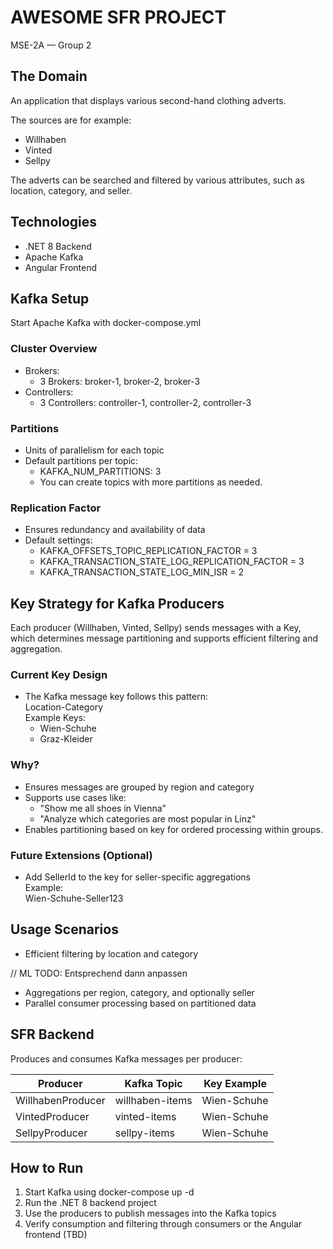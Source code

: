 # AWESOME SFR PROJECT
MSE-2A — Group 2

## The Domain
An application that displays various second-hand clothing adverts.

The sources are for example:
- Willhaben
- Vinted
- Sellpy

The adverts can be searched and filtered by various attributes, such as location, category, and seller.

## Technologies
- .NET 8 Backend
- Apache Kafka
- Angular Frontend

## Kafka Setup
Start Apache Kafka with docker-compose.yml

### Cluster Overview
- Brokers:
    - 3 Brokers: broker-1, broker-2, broker-3
- Controllers:
    - 3 Controllers: controller-1, controller-2, controller-3

### Partitions
- Units of parallelism for each topic
- Default partitions per topic:
    - KAFKA_NUM_PARTITIONS: 3
    - You can create topics with more partitions as needed.

### Replication Factor
- Ensures redundancy and availability of data
- Default settings:
    - KAFKA_OFFSETS_TOPIC_REPLICATION_FACTOR = 3
    - KAFKA_TRANSACTION_STATE_LOG_REPLICATION_FACTOR = 3
    - KAFKA_TRANSACTION_STATE_LOG_MIN_ISR = 2

## Key Strategy for Kafka Producers

Each producer (Willhaben, Vinted, Sellpy) sends messages with a Key, which determines message partitioning and supports efficient filtering and aggregation.

### Current Key Design
- The Kafka message key follows this pattern:  
  Location-Category  
  Example Keys:
    - Wien-Schuhe
    - Graz-Kleider

### Why?
- Ensures messages are grouped by region and category
- Supports use cases like:
    - "Show me all shoes in Vienna"
    - "Analyze which categories are most popular in Linz"
- Enables partitioning based on key for ordered processing within groups.

### Future Extensions (Optional)
- Add SellerId to the key for seller-specific aggregations  
  Example:  
  Wien-Schuhe-Seller123

## Usage Scenarios
- Efficient filtering by location and category

// ML TODO: Entsprechend dann anpassen
- Aggregations per region, category, and optionally seller
- Parallel consumer processing based on partitioned data

## SFR Backend
Produces and consumes Kafka messages per producer:

| Producer            | Kafka Topic       | Key Example   |
|---------------------|-------------------|---------------|
| WillhabenProducer   | willhaben-items   | Wien-Schuhe   |
| VintedProducer      | vinted-items      | Wien-Schuhe   |
| SellpyProducer      | sellpy-items      | Wien-Schuhe   |

## How to Run
1. Start Kafka using docker-compose up -d
2. Run the .NET 8 backend project
3. Use the producers to publish messages into the Kafka topics
4. Verify consumption and filtering through consumers or the Angular frontend (TBD)